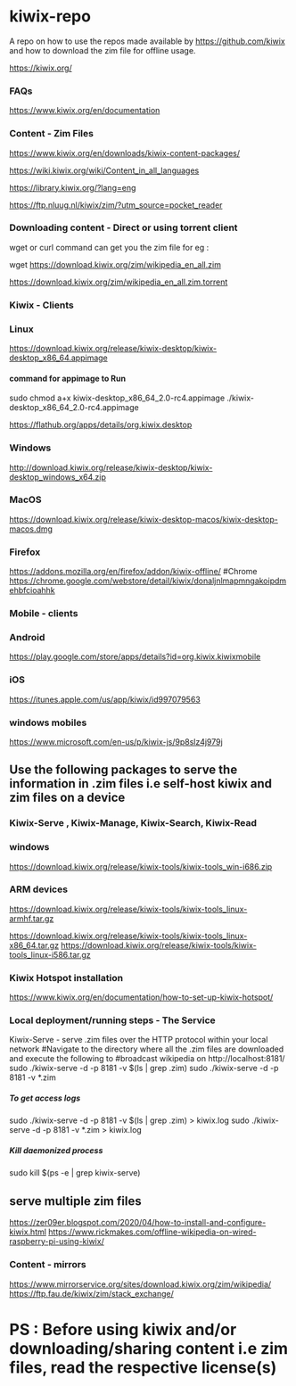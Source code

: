 # kiwix-repo
A repo on how to use the repos made available by https://github.com/kiwix and how to download the zim file for offline usage.

https://kiwix.org/


### FAQs
https://www.kiwix.org/en/documentation

### Content - Zim Files
https://www.kiwix.org/en/downloads/kiwix-content-packages/

https://wiki.kiwix.org/wiki/Content_in_all_languages

https://library.kiwix.org/?lang=eng

https://ftp.nluug.nl/kiwix/zim/?utm_source=pocket_reader

### Downloading content - Direct or using torrent client
wget or curl command can get you the zim file for eg :

wget https://download.kiwix.org/zim/wikipedia_en_all.zim

https://download.kiwix.org/zim/wikipedia_en_all.zim.torrent


### Kiwix - Clients
### Linux
https://download.kiwix.org/release/kiwix-desktop/kiwix-desktop_x86_64.appimage 
#### command for appimage to Run 
sudo chmod a+x kiwix-desktop_x86_64_2.0-rc4.appimage
./kiwix-desktop_x86_64_2.0-rc4.appimage

https://flathub.org/apps/details/org.kiwix.desktop


### Windows
http://download.kiwix.org/release/kiwix-desktop/kiwix-desktop_windows_x64.zip

### MacOS
https://download.kiwix.org/release/kiwix-desktop-macos/kiwix-desktop-macos.dmg

### Firefox
https://addons.mozilla.org/en/firefox/addon/kiwix-offline/
#Chrome
https://chrome.google.com/webstore/detail/kiwix/donaljnlmapmngakoipdmehbfcioahhk

### Mobile - clients
### Android
https://play.google.com/store/apps/details?id=org.kiwix.kiwixmobile

### iOS
https://itunes.apple.com/us/app/kiwix/id997079563

### windows mobiles
https://www.microsoft.com/en-us/p/kiwix-js/9p8slz4j979j



## Use the following packages to serve the information in .zim files i.e self-host kiwix and zim files on a device

### Kiwix-Serve , Kiwix-Manage, Kiwix-Search, Kiwix-Read
### windows
https://download.kiwix.org/release/kiwix-tools/kiwix-tools_win-i686.zip

### ARM devices
https://download.kiwix.org/release/kiwix-tools/kiwix-tools_linux-armhf.tar.gz

https://download.kiwix.org/release/kiwix-tools/kiwix-tools_linux-x86_64.tar.gz
https://download.kiwix.org/release/kiwix-tools/kiwix-tools_linux-i586.tar.gz

### Kiwix Hotspot installation
https://www.kiwix.org/en/documentation/how-to-set-up-kiwix-hotspot/

### Local deployment/running steps - The Service
Kiwix-Serve - serve .zim files over the HTTP protocol within your local network
#Navigate to the directory where all the .zim files are downloaded and execute the following to 
#broadcast wikipedia on http://localhost:8181/
sudo ./kiwix-serve -d -p 8181 -v $(ls | grep .zim)
sudo ./kiwix-serve -d -p 8181 -v *.zim

##### To get access logs
sudo ./kiwix-serve -d -p 8181 -v $(ls | grep .zim) > kiwix.log
sudo ./kiwix-serve -d -p 8181 -v *.zim > kiwix.log

##### Kill daemonized process
sudo kill $(ps -e | grep kiwix-serve)

## serve multiple zim files
https://zer09er.blogspot.com/2020/04/how-to-install-and-configure-kiwix.html
https://www.rickmakes.com/offline-wikipedia-on-wired-raspberry-pi-using-kiwix/

###  Content - mirrors
https://www.mirrorservice.org/sites/download.kiwix.org/zim/wikipedia/
https://ftp.fau.de/kiwix/zim/stack_exchange/

# PS : Before using kiwix and/or downloading/sharing content i.e zim files, read the respective license(s)
